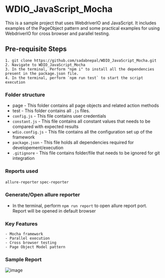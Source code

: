 # WDIO_JavaScript_Mocha
This is a sample project that uses WebdriverIO and JavaScript. It includes examples of the PageObject pattern and some practical examples for using WebdriverIO for cross browser and parallel testing.

## Pre-requisite Steps
```
1. git clone https://github.com/sadabnepal/WDIO_JavaScript_Mocha.git
2. Navigate to WDIO_JavaScript_Mocha
3. In the terminal, Perform "npm i" to install all the dependencies present in the package.json file.
4. In the terminal, perform `npm run test` to start the script execution
```
### Folder structure
- page - This folder contains all page objects and related action methods
- test - This folder contains all `.js` files.
- `config.js` - This file contains user credentials
- `constant.js` - This file contains all constant values that needs to be compared with expected results 
- `wdio.config.js` - This file contains all the configuration set up of the framework
- `package.json` - This file holds all dependencies required for developement/execution
- `.gitignore` - This file contains folder/file that needs to be ignored for git integration

### Reports used
`allure-reporter`
`spec-reporter`

### Generate/Open allure reporter
- In the terminal, perform `npm run report` to open allure report port. Report will be opened in default browser

### Key Features
	- Mocha framework
	- Parallel execution
	- Cross browser testing
	- Page Object Model pattern
	
### Sample Report
![image](https://user-images.githubusercontent.com/65847528/102648981-76d89900-418e-11eb-89a9-29a6289b0d73.png)
